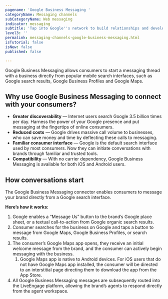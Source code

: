 ```yaml
---
pagename: 'Google Business Messaging '
categoryName: Messaging channels
subCategoryName: Web messaging
indicator: messaging
subtitle: 'Tap into Google''s network to build relationships and develop more prospects '
level3: ''
permalink: messaging-channels-google-business-messaging.html
isTutorial: false
isNew: false
published: false

---
```

Google Business Messaging allows consumers to start a messaging thread with a business directly from popular mobile search interfaces, such as Google search results, Google Business Profiles and Google Maps.

## Why use Google Business Messaging to connect with your consumers?

* **Greater discoverability** — Internet users search Google 3.5 billion times per day. Harness the power of your Google presence and put messaging at the fingertips of online consumers.
* **Reduced costs** — Google drives massive call volume to businesses, who can save money and time by deflecting these calls to messaging.
* **Familiar consumer interface** — Google is the default search interface used by most consumers. Now they can initiate conversations with brands through familiar and trusted tools.
* **Compatibility** — With no carrier dependency, Google Business Messaging is available for both iOS and Android users.

## How conversations start

The Google Business Messaging connector enables consumers to message your brand directly from a Google search interface.

**Here’s how it works:**

1. Google enables a “Message Us” button to the brand’s Google place sheet, or a textual call-to-action from Google organic search results.
2. Consumer searches for the business on Google and taps a button to message from Google Maps, Google Business Profiles, or search results.
3. The consumer’s Google Maps app opens, they receive an initial welcome message from the brand, and the consumer can actively begin messaging with the business.
   1. Google Maps app is native to Android devices. For iOS users that do not have Google Maps app installed, the consumer will be directed to an interstitial page directing them to download the app from the App Store.
4. All Google Business Messaging messages are subsequently routed into the LiveEngage platform, allowing the brand’s agents to respond directly from the agent workspace.